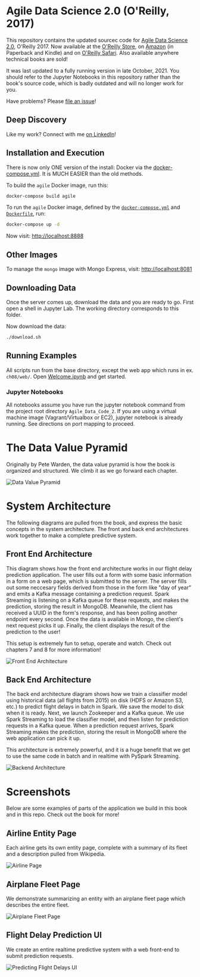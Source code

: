 # Agile Data Science 2.0 (O'Reilly, 2017)

This repository contains the updated sourcec code for [Agile Data Science 2.0](http://shop.oreilly.com/product/0636920051619.do), O'Reilly 2017. Now available at the [O'Reilly Store](http://shop.oreilly.com/product/0636920051619.do), on [Amazon](https://www.amazon.com/Agile-Data-Science-2-0-Applications/dp/1491960116) (in Paperback and Kindle) and on [O'Reilly Safari](https://www.safaribooksonline.com/library/view/agile-data-science/9781491960103/). Also available anywhere technical books are sold!

It was last updated to a fully running version in late October, 2021. You should refer to the Jupyter Notebooks in this repository rather than the book's source code, which is badly outdated and will no longer work for you.

Have problems? Please [file an issue](https://github.com/rjurney/Agile_Data_Code_2/issues)!

## Deep Discovery

Like my work? Connect with me [on LinkedIn](https://linkedin.com/in/russelljurney)!

## Installation and Execution

There is now only ONE version of the install: Docker via the [docker-compose.yml](docker-compose.yml). It is MUCH EASIER than the old methods.

To build the `agile` Docker image, run this:

```bash
docker-compose build agile
```

To run the `agile` Docker image, defined by the [`docker-compose.yml`](docker-compose.yml) and [`Dockerfile`](Dockerfile), run:

```bash
docker-compose up -d
```

Now visit: [http://localhost:8888](http://localhost:8888)

## Other Images

To manage the `mongo` image with Mongo Express, visit: [http://localhost:8081](http://localhost:8081)

## Downloading Data

Once the server comes up, download the data and you are ready to go. First open a shell in Jupyter Lab. The working directory corresponds to this folder.

Now download the data:

```bash
./download.sh
```

## Running Examples

All scripts run from the base directory, except the web app which runs in ex. `ch08/web/`. Open [Welcome.ipynb](Welcome.ipynb) and get started.

### Jupyter Notebooks

All notebooks assume you have run the jupyter notebook command from the project root directory `Agile_Data_Code_2`. If you are using a virtual machine image (Vagrant/Virtualbox or EC2), jupyter notebook is already running. See directions on port mapping to proceed.

# The Data Value Pyramid

Originally by Pete Warden, the data value pyramid is how the book is organized and structured. We climb it as we go forward each chapter.

![Data Value Pyramid](images/climbing_the_pyramid_chapter_intro.png)

# System Architecture

The following diagrams are pulled from the book, and express the basic concepts in the system architecture. The front and back end architectures work together to make a complete predictive system.

## Front End Architecture

This diagram shows how the front end architecture works in our flight delay prediction application. The user fills out a form with some basic information in a form on a web page, which is submitted to the server. The server fills out some neccesary fields derived from those in the form like "day of year" and emits a Kafka message containing a prediction request. Spark Streaming is listening on a Kafka queue for these requests, and makes the prediction, storing the result in MongoDB. Meanwhile, the client has received a UUID in the form's response, and has been polling another endpoint every second. Once the data is available in Mongo, the client's next request picks it up. Finally, the client displays the result of the prediction to the user! 

This setup is extremely fun to setup, operate and watch. Check out chapters 7 and 8 for more information!

![Front End Architecture](images/front_end_realtime_architecture.png)

## Back End Architecture

The back end architecture diagram shows how we train a classifier model using historical data (all flights from 2015) on disk (HDFS or Amazon S3, etc.) to predict flight delays in batch in Spark. We save the model to disk when it is ready. Next, we launch Zookeeper and a Kafka queue. We use Spark Streaming to load the classifier model, and then listen for prediction requests in a Kafka queue. When a prediction request arrives, Spark Streaming makes the prediction, storing the result in MongoDB where the web application can pick it up.

This architecture is extremely powerful, and it is a huge benefit that we get to use the same code in batch and in realtime with PySpark Streaming.

![Backend Architecture](images/back_end_realtime_architecture.png)

# Screenshots

Below are some examples of parts of the application we build in this book and in this repo. Check out the book for more!

## Airline Entity Page

Each airline gets its own entity page, complete with a summary of its fleet and a description pulled from Wikipedia.

![Airline Page](images/airline_page_enriched_wikipedia.png)

## Airplane Fleet Page

We demonstrate summarizing an entity with an airplane fleet page which describes the entire fleet.

![Airplane Fleet Page](images/airplanes_page_chart_v1_v2.png)

## Flight Delay Prediction UI

We create an entire realtime predictive system with a web front-end to submit prediction requests.

![Predicting Flight Delays UI](images/predicting_flight_kafka_waiting.png)

